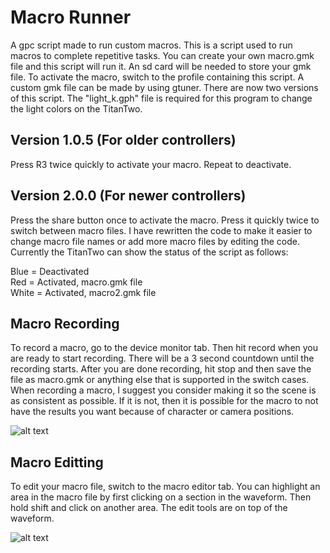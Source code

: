 # Macro Runner
 A gpc script made to run custom macros. This is a script used to run macros to complete repetitive tasks. You can create your own macro.gmk file and this script will run it. An sd card will be needed to store your gmk file. To activate the macro, switch to the profile containing this script. A custom gmk file can be made by using gtuner. There are now two versions of this script. The "light_k.gph" file is required for this program to change the light colors on the TitanTwo.

**Version 1.0.5 (For older controllers)**
----------------------------------------------------------------------------------------------------------------------------
Press R3 twice quickly to activate your macro. Repeat to deactivate.

**Version 2.0.0 (For newer controllers)**
----------------------------------------------------------------------------------------------------------------------------
Press the share button once to activate the macro. Press it quickly twice to switch between macro files. I have rewritten the code to make it easier to change macro file names or add more macro files by editing the code. Currently the TitanTwo can show the status of the script as follows:  

Blue = Deactivated  
Red = Activated, macro.gmk file  
White = Activated, macro2.gmk file  


**Macro Recording**
----------------------------------------------------------------------------------------------------------------------------
To record a macro, go to the device monitor tab. Then hit record when you are ready to start recording. There will be a 3 second countdown until the recording starts. After you are done recording, hit stop and then save the file as macro.gmk or anything else that is supported in the switch cases. When recording a macro, I suggest you consider making it so the scene is as consistent as possible. If it is not, then it is possible for the macro to not have the results you want because of character or camera positions.

![alt text](https://github.com/Kttra/MacroRunner/blob/sub/macro%20recorder.png)

**Macro Editting**
----------------------------------------------------------------------------------------------------------------------------
To edit your macro file, switch to the macro editor tab. You can highlight an area in the macro file by first clicking on a section in the waveform. Then hold shift and click on another area. The edit tools are on top of the waveform.

![alt text](https://github.com/Kttra/MacroRunner/blob/sub/macro%20editor.png)
